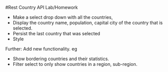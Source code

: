 #Rest Country API Lab/Homework

- Make a select drop down with all the countries,
- Display the country name, population, capital city of the country that is selected.
- Persist the last country that was selected
- Style

Further: Add new functionality. eg
  - Show bordering countries and their statistics.
  - Filter select to only show countries in a region, sub-region.

